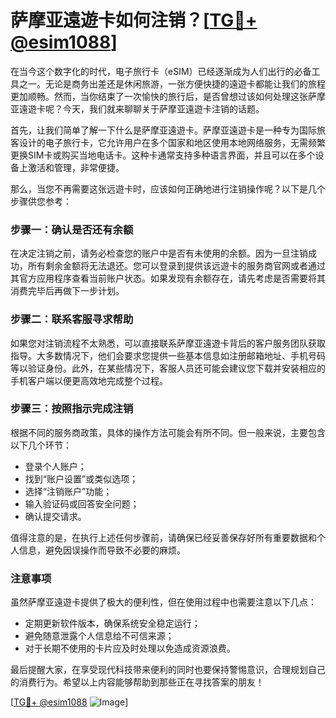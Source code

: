 # 萨摩亚遠遊卡如何注销？[[TG💪+ @esim1088](https://t.me/s/esim1088)]

在当今这个数字化的时代，电子旅行卡（eSIM）已经逐渐成为人们出行的必备工具之一。无论是商务出差还是休闲旅游，一张方便快捷的遠遊卡都能让我们的旅程更加顺畅。然而，当你结束了一次愉快的旅行后，是否曾想过该如何处理这张萨摩亚遠遊卡呢？今天，我们就来聊聊关于萨摩亚遠遊卡注销的话题。

首先，让我们简单了解一下什么是萨摩亚遠遊卡。萨摩亚遠遊卡是一种专为国际旅客设计的电子旅行卡，它允许用户在多个国家和地区使用本地网络服务，无需频繁更换SIM卡或购买当地电话卡。这种卡通常支持多种语言界面，并且可以在多个设备上激活和管理，非常便捷。

那么，当您不再需要这张远遊卡时，应该如何正确地进行注销操作呢？以下是几个步骤供您参考：

### 步骤一：确认是否还有余额

在决定注销之前，请务必检查您的账户中是否有未使用的余额。因为一旦注销成功，所有剩余金额将无法退还。您可以登录到提供该远遊卡的服务商官网或者通过其官方应用程序查看当前账户状态。如果发现有余额存在，请先考虑是否需要将其消费完毕后再做下一步计划。

### 步骤二：联系客服寻求帮助

如果您对注销流程不太熟悉，可以直接联系萨摩亚遠遊卡背后的客户服务团队获取指导。大多数情况下，他们会要求您提供一些基本信息如注册邮箱地址、手机号码等以验证身份。此外，在某些情况下，客服人员还可能会建议您下载并安装相应的手机客户端以便更高效地完成整个过程。

### 步骤三：按照指示完成注销

根据不同的服务商政策，具体的操作方法可能会有所不同。但一般来说，主要包含以下几个环节：
- 登录个人账户；
- 找到“账户设置”或类似选项；
- 选择“注销账户”功能；
- 输入验证码或回答安全问题；
- 确认提交请求。

值得注意的是，在执行上述任何步骤前，请确保已经妥善保存好所有重要数据和个人信息，避免因误操作而导致不必要的麻烦。

### 注意事项

虽然萨摩亚遠遊卡提供了极大的便利性，但在使用过程中也需要注意以下几点：
- 定期更新软件版本，确保系统安全稳定运行；
- 避免随意泄露个人信息给不可信来源；
- 对于长期不使用的卡片应及时处理以免造成资源浪费。

最后提醒大家，在享受现代科技带来便利的同时也要保持警惕意识，合理规划自己的消费行为。希望以上内容能够帮助到那些正在寻找答案的朋友！

[[TG💪+ @esim1088](https://t.me/s/esim1088) ![Image](https://i.postimg.cc/4NQfJmqS/Snipaste-2025-05-13-00-14-12.png)]